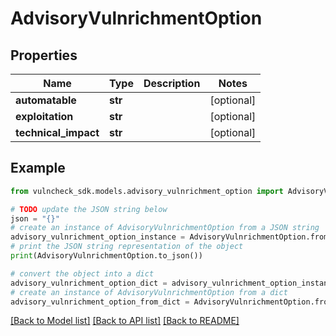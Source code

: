 # AdvisoryVulnrichmentOption


## Properties

Name | Type | Description | Notes
------------ | ------------- | ------------- | -------------
**automatable** | **str** |  | [optional] 
**exploitation** | **str** |  | [optional] 
**technical_impact** | **str** |  | [optional] 

## Example

```python
from vulncheck_sdk.models.advisory_vulnrichment_option import AdvisoryVulnrichmentOption

# TODO update the JSON string below
json = "{}"
# create an instance of AdvisoryVulnrichmentOption from a JSON string
advisory_vulnrichment_option_instance = AdvisoryVulnrichmentOption.from_json(json)
# print the JSON string representation of the object
print(AdvisoryVulnrichmentOption.to_json())

# convert the object into a dict
advisory_vulnrichment_option_dict = advisory_vulnrichment_option_instance.to_dict()
# create an instance of AdvisoryVulnrichmentOption from a dict
advisory_vulnrichment_option_from_dict = AdvisoryVulnrichmentOption.from_dict(advisory_vulnrichment_option_dict)
```
[[Back to Model list]](../README.md#documentation-for-models) [[Back to API list]](../README.md#documentation-for-api-endpoints) [[Back to README]](../README.md)


